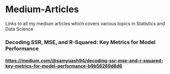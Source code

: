 # Medium-Articles
Links to all my medium articles which covers various topics in Statistics and Data Science

### Decoding SSR, MSE, and R-Squared: Key Metrics for Model Performance
#### https://medium.com/@samyuash94/decoding-ssr-mse-and-r-squared-key-metrics-for-model-performance-b9b56269d8d6
